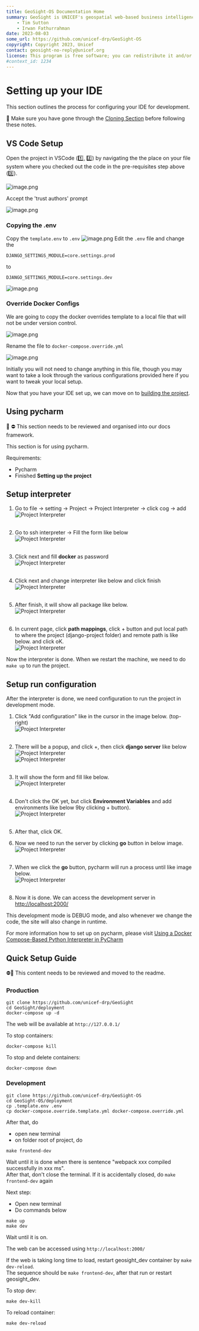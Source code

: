 ```yaml
---
title: GeoSight-OS Documentation Home 
summary: GeoSight is UNICEF's geospatial web-based business intelligence platform.
    - Tim Sutton
    - Irwan Fathurrahman
date: 2023-08-03
some_url: https://github.com/unicef-drp/GeoSight-OS
copyright: Copyright 2023, Unicef
contact: geosight-no-reply@unicef.org
license: This program is free software; you can redistribute it and/or modify it under the terms of the GNU Affero General Public License as published by the Free Software Foundation; either version 3 of the License, or (at your option) any later version.
#context_id: 1234
---
```


# Setting up your IDE

This section outlines the process for configuring your IDE for development.

🚩 Make sure you have gone through the [Cloning Section](cloning.md) before following these notes.
## VS Code Setup
 
Open the project in VSCode (1️⃣, 2️⃣) by navigating the the place on your file system where you checked out the code in the pre-requisites step above (3️⃣).

![image.png](./img/ide-setup-1.png)

Accept the 'trust authors' prompt

![image.png](./img/ide-setup-2.png)
### Copying the .env

Copy the `template.env` to `.env`
![image.png](./img/ide-setup-3.png)
Edit the `.env` file and change the 

```
DJANGO_SETTINGS_MODULE=core.settings.prod
```
to   

```
DJANGO_SETTINGS_MODULE=core.settings.dev
```

![image.png](./img/ide-setup-4.png)
### Override Docker Configs
We are going to copy the docker overrides template to a local file that will not be under version control.

![image.png](./img/ide-setup-5.png)

Rename the file to `docker-compose.override.yml`

![image.png](./img/ide-setup-6.png)

Initially you will not need to change anything in this file, though you may want to take a look through the various configurations provided here if you want to tweak your local setup.


Now that you have your IDE set up, we can move on to [building the project](building.md).

## Using pycharm


📒 ⛔️ This section needs to be reviewed and organised into our docs framework.

This section is for using pycharm.

Requirements:

- Pycharm
- Finished **Setting up the project**

## Setup interpreter

1. Go to file -> setting -> Project -> Project Interpreter -> click cog -> add
   <br>![Project Interpreter ](img/1.png "Project Interpreter")<br><br>

2. Go to ssh interpreter -> Fill the form like below
   <br>![Project Interpreter ](img/2.png "Project Interpreter")<br><br>

3. Click next and fill **docker** as password
   <br>![Project Interpreter ](img/3.png "Project Interpreter")<br><br>

4. Click next and change interpreter like below and click finish
   <br>![Project Interpreter ](img/4.png "Project Interpreter")<br><br>

5. After finish, it will show all package like below.
   <br>![Project Interpreter ](img/5.png "Project Interpreter")<br><br>

6. In current page, click **path mappings**, click + button and put local path to where the project (django-project folder) and remote path is like below. and click oK.
   <br>![Project Interpreter ](img/6.png "Project Interpreter")

Now the interpreter is done. When we restart the machine, we need to do `make up` to run the project.

## Setup run configuration

After the interpreter is done, we need configuration to run the project in development mode.

1. Click "Add configuration" like in the cursor in the image below. (top-right)
   <br>![Project Interpreter ](img/7.png "Project Interpreter")<br><br>

2. There will be a popup, and click +, then click **django server** like below
   <br>![Project Interpreter ](img/8.png "Project Interpreter")
   <br>![Project Interpreter ](img/9.png "Project Interpreter")<br><br>

3. It will show the form and fill like below.
   <br>![Project Interpreter ](img/10.png "Project Interpreter")<br><br>

4. Don't click the OK yet, but click **Environment Variables** and add environments like below 9by clicking + button).
   <br>![Project Interpreter ](img/11.png "Project Interpreter")<br><br>

5. After that, click OK.

6. Now we need to run the server by clicking **go** button in below image.
   <br>![Project Interpreter ](img/12.png "Project Interpreter")<br><br>

7. When we click the **go** button, pycharm will run a process until like image below.
   <br>![Project Interpreter ](img/13.png "Project Interpreter")<br><br>

8. Now it is done. We can access the development server in [http://localhost:2000/](http://localhost:2000/)

This development mode is DEBUG mode, and also whenever we change the code, the site will also change in runtime.

For more information how to set up on pycharm, please visit [Using a Docker Compose-Based Python Interpreter in PyCharm](https://kartoza.com/en/blog/using-docker-compose-based-python-interpreter-in-)



## Quick Setup Guide

⛔️📒 This content needs to be reviewed and moved to the readme.

### Production

```
git clone https://github.com/unicef-drp/GeoSight
cd GeoSight/deployment
docker-compose up -d
```

The web will be available at `http://127.0.0.1/`

To stop containers:

```
docker-compose kill
```

To stop and delete containers:

```
docker-compose down
```

### Development

```
git clone https://github.com/unicef-drp/GeoSight-OS
cd GeoSight-OS/deployment
cp .template.env .env
cp docker-compose.override.template.yml docker-compose.override.yml
```

After that, do
- open new terminal
- on folder root of project, do
```
make frontend-dev
```
Wait until it is done
when there is sentence "webpack xxx compiled successfully in xxx ms".<br>
After that, don't close the terminal.
If it is accidentally closed, do `make frontend-dev` again

Next step:
- Open new terminal
- Do commands below
```
make up
make dev
```

Wait until it is on.

The web can be accessed using `http://localhost:2000/`

If the web is taking long time to load, restart geosight_dev container by `make dev-reload`.<br>
The sequence should be `make frontend-dev`, after that run or restart geosight_dev. 

To stop dev:

```
make dev-kill
```

To reload container:

```
make dev-reload
```